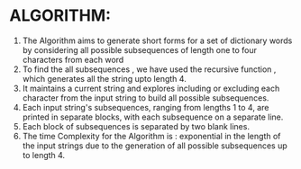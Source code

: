 # ALGORITHM:
1. The Algorithm aims to generate short forms for a set of dictionary words by considering all possible subsequences of length one to four characters from each word
2. To find the all subsequences , we have used the recursive function , which generates all the string upto length 4.
3. It maintains a current string and explores including or excluding each character from the input string to build all possible subsequences.
4. Each input string's subsequences, ranging from lengths 1 to 4, are printed in separate blocks, with each subsequence on a separate line.
5. Each block of subsequences is separated by two blank lines.
6. The time Complexity for the Algorithm is : exponential in the length of the input strings due to the generation of all possible subsequences up to length 4.

